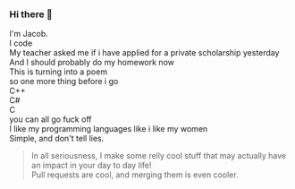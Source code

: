 ### Hi there 👋
I'm Jacob. <br>
I code <br>
My teacher asked me if i have applied for a private scholarship yesterday <br>
And I should probably do my homework now <br>
This is turning into a poem <br>
so one more thing before i go <br>
C++ <br>
C# <br>
C <br>
you can all go fuck off <br>
I like my programming languages like i like my women <br>
Simple, and don't tell lies. <br>
> In all seriousness, I make some relly cool stuff that may actually have an impact in your day to day life! <br>
> Pull requests are cool, and merging them is even cooler.
<!--
**Ghdhdhdh/Ghdhdhdh** is a ✨ _special_ ✨ repository because its `README.md` (this file) appears on your GitHub profile.

Here are some ideas to get you started:

- 🔭 I’m currently working on ...
- 🌱 I’m currently learning ...
- 👯 I’m looking to collaborate on ...
- 🤔 I’m looking for help with ...
- 💬 Ask me about ...
- 📫 How to reach me: ...
- 😄 Pronouns: ...
- ⚡ Fun fact: ...
-->

